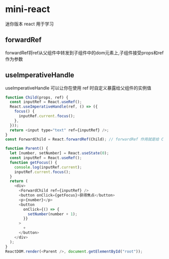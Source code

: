 # mini-react

迷你版本 react 用于学习

## forwardRef
forwardRef将ref从父组件中转发到子组件中的dom元素上,子组件接受props和ref作为参数
## useImperativeHandle
useImperativeHandle 可以让你在使用 ref 时自定义暴露给父组件的实例值


```js
function Child(props, ref) {
  const inputRef = React.useRef();
  React.useImperativeHandle(ref, () => ({
    focus() {
      inputRef.current.focus();
    },
  }));
  return <input type="text" ref={inputRef} />;
}
const ForwardChild = React.forwardRef(Child); // forwardRef 作用就是给 Child 传递 ref 参数

function Parent() {
  let [number, setNumber] = React.useState(0);
  const inputRef = React.useRef();
  function getFocus() {
    console.log(inputRef.current);
    inputRef.current.focus();
  }
  return (
    <div>
      <ForwardChild ref={inputRef} />
      <button onClick={getFocus}>获得焦点</button>
      <p>{number}</p>
      <button
        onClick={() => {
          setNumber(number + 1);
        }}
      >
        +
      </button>
    </div>
  );
}
ReactDOM.render(<Parent />, document.getElementById("root"));
```
